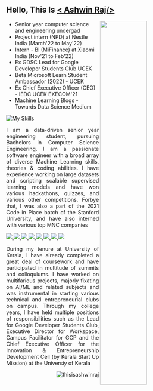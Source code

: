 <!--
**thisisashwinraj/thisisashwinraj** is a _special_  repository because its `README.md` file appears on your Github profile.
-->

## Hello, This Is [< Ashwin Raj/>](https://www.linkedin.com/in/thisisashwinraj/)


[<img align="right" width="50%" src="https://github-readme-stats.vercel.app/api?username=thisisashwinraj&show_icons=true">](https://metrics.lecoq.io/thisisashwinraj?template=classic)
<!--
Senior Year Computer Science and Engineering Student at UoKerala
-->
- Senior year computer science and engineering undergad
- Project intern (NPD) at Nestle India (March'22 to May'22)
- Intern - BI (MiFinance) at Xiaomi India (Nov'21 to Feb'22)
- Ex GDSC Lead for Google Developer Students Club UCEK
- Beta Microsoft Learn Student Ambassador (2022) - UCEK
- Ex Chief Executive Officer (CEO) - IEDC UCEK EXECOM'21
- Machine Learning Blogs - Towards Data Science Medium


[![My Skills](https://skillicons.dev/icons?i=c,cpp,py,html,arduino,mysql,gcp,azure,heroku,bash,tensorflow,bots,figma,firebase,git)](https://www.linkedin.com/in/thisisashwinraj/)
<!--
## Educational Qualifications:
- **University Colege of Engineering, Kariavattom (University of Kerala)**</br>Bachelor of Technology, Computer Science and Engineering</br>August 2020 - August 2022 (Expected)

- **Prabhu Dayal Public School, Shalimar Bagh**</br>High School (Physics,Chemistry,Mathematics)</br>April 2016 - March 2018 | Elective Subject: Engineering Graphics

## Work Experience:
- **Intern** - [Xiaomi India](https://www.xiaomi.com/):</br>November 2021 - February 2022

- **Intern** - [Nestlé India](https://www.nestle.in/):</br>June 2021 - July 2021

- **Machine Learning Intern** - [Artem](https://artem.energy/):</br>July 2020 - September 2020

- **Software Trainee** - [Graffiti Software Solutions](http://www.graffititechnologies.com/):</br>August 2019 - October 2019

![Ashwin's GitHub Stats](https://github-readme-stats.vercel.app/api?username=ashwinraj-in&show_icons=true&hide_border=true)
-->
<p align="justify">
I am a data-driven senior year engineering student, pursuing Bachelors in Computer Science Engineering. I am a passionate software engineer with a broad array of diverse Machine Learning skills, theories & coding abilities. I have experience working on large datasets and scripting scalable supervised learning models and have won various hackathons, quizzes, and various other competitions. Forbye that, I was also a part of the 2021 Code in Place batch of the Stanford University, and have also interned with various top MNC companies
</p>

<a href="https://www.linkedin.com/in/thisisashwinraj"> ![](https://img.shields.io/badge/LinkedIn-0077B5?style=for-the-badge&logo=linkedin&logoColor=white) </a>
<a href="mailto:thisisashwinraj@gmail.com"> ![](https://img.shields.io/badge/Gmail-D14836?style=for-the-badge&logo=gmail&logoColor=white) </a>
<a href="https://leetcode.com/thisisashwinraj/"> ![](https://img.shields.io/badge/-LeetCode-FFA116?style=for-the-badge&logo=LeetCode&logoColor=black) </a>
<a href="https://linktr.ee"> ![](https://img.shields.io/badge/linktree-39E09B?style=for-the-badge&logo=linktree&logoColor=white) </a>
<a href="https://twitter.com/ThisIsAshwinRaj"> ![](https://img.shields.io/badge/Twitter-1DA1F2?style=for-the-badge&logo=twitter&logoColor=white) </a>
<a href="https://thisisashwinraj.medium.com"> ![](https://img.shields.io/badge/RSS-FFA500?style=for-the-badge&logo=rss&logoColor=white) </a>
<a href="https://colab.research.google.com"> ![](https://img.shields.io/badge/Colab-F9AB00?style=for-the-badge&logo=googlecolab&color=525252) </a>
<a href="https://dialogflow.cloud.google.com"> ![](https://img.shields.io/badge/dialogflow-FF9800?style=for-the-badge&logo=dialogflow&logoColor=white)</a>

<p align="justify">
During my tenure at University of Kerala, I have already completed a great deal of coursework and have participated in multitude of summits and colloquiums. I have worked on multifarious projects, majorly fixating on AI/ML and related subjects and was instrumental in starting various technical and entrepreneurial clubs on campus. Through my college years, I have held multiple positions of responsibilities such as the Lead for Google Developer Students Club, Executive Director for Workspace, Campus Facilitator for GCP and the Chief Executive Officer for the Innovation & Entrepreneurship Development Cell (by Kerala Start Up Mission) at the Universiy of Kerala
</p>

<p align="right"> <img src="https://komarev.com/ghpvc/?username=rishavchanda&label=Profile%20views&color=0e75b6&style=flat" alt="thisisashwinraj" /> </p>
